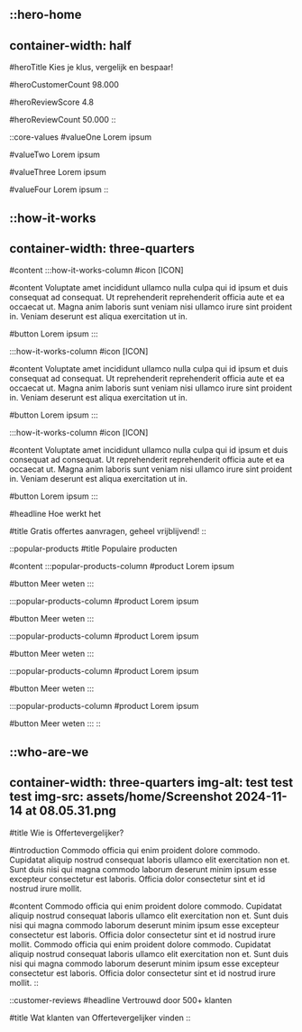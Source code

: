 ::hero-home
---
container-width: half
---
#heroTitle
Kies je klus, vergelijk en bespaar!

#heroCustomerCount
98.000

#heroReviewScore
4.8

#heroReviewCount
50.000
::

::core-values
#valueOne
Lorem ipsum

#valueTwo
Lorem ipsum

#valueThree
Lorem ipsum

#valueFour
Lorem ipsum
::

::how-it-works
---
container-width: three-quarters
---
#content
  :::how-it-works-column
  #icon
  \[ICON]
  
  #content
  Voluptate amet incididunt ullamco nulla culpa qui id ipsum et duis consequat ad consequat. Ut reprehenderit reprehenderit officia aute et ea occaecat ut. Magna anim laboris sunt veniam nisi ullamco irure sint proident in. Veniam deserunt est aliqua exercitation ut in.
  
  #button
  Lorem ipsum
  :::

  :::how-it-works-column
  #icon
  \[ICON]
  
  #content
  Voluptate amet incididunt ullamco nulla culpa qui id ipsum et duis consequat ad consequat. Ut reprehenderit reprehenderit officia aute et ea occaecat ut. Magna anim laboris sunt veniam nisi ullamco irure sint proident in. Veniam deserunt est aliqua exercitation ut in.
  
  #button
  Lorem ipsum
  :::

  :::how-it-works-column
  #icon
  \[ICON]
  
  #content
  Voluptate amet incididunt ullamco nulla culpa qui id ipsum et duis consequat ad consequat. Ut reprehenderit reprehenderit officia aute et ea occaecat ut. Magna anim laboris sunt veniam nisi ullamco irure sint proident in. Veniam deserunt est aliqua exercitation ut in.
  
  #button
  Lorem ipsum
  :::

#headline
Hoe werkt het

#title
Gratis offertes aanvragen, geheel vrijblijvend!
::

::popular-products
#title
Populaire producten

#content
  :::popular-products-column
  #product
  Lorem ipsum
  
  #button
  Meer weten
  :::

  :::popular-products-column
  #product
  Lorem ipsum
  
  #button
  Meer weten
  :::

  :::popular-products-column
  #product
  Lorem ipsum
  
  #button
  Meer weten
  :::

  :::popular-products-column
  #product
  Lorem ipsum
  
  #button
  Meer weten
  :::

  :::popular-products-column
  #product
  Lorem ipsum
  
  #button
  Meer weten
  :::
::

::who-are-we
---
container-width: three-quarters
img-alt: test test test
img-src: assets/home/Screenshot 2024-11-14 at 08.05.31.png
---
#title
Wie is Offertevergelijker?

#introduction
Commodo officia qui enim proident dolore commodo. Cupidatat aliquip nostrud consequat laboris ullamco elit exercitation non et. Sunt duis nisi qui magna commodo laborum deserunt minim ipsum esse excepteur consectetur est laboris. Officia dolor consectetur sint et id nostrud irure mollit.

#content
Commodo officia qui enim proident dolore commodo. Cupidatat aliquip nostrud consequat laboris ullamco elit exercitation non et. Sunt duis nisi qui magna commodo laborum deserunt minim ipsum esse excepteur consectetur est laboris. Officia dolor consectetur sint et id nostrud irure mollit. Commodo officia qui enim proident dolore commodo. Cupidatat aliquip nostrud consequat laboris ullamco elit exercitation non et. Sunt duis nisi qui magna commodo laborum deserunt minim ipsum esse excepteur consectetur est laboris. Officia dolor consectetur sint et id nostrud irure mollit.
::

::customer-reviews
#headline
Vertrouwd door 500+ klanten

#title
Wat klanten van Offertevergelijker vinden
::
